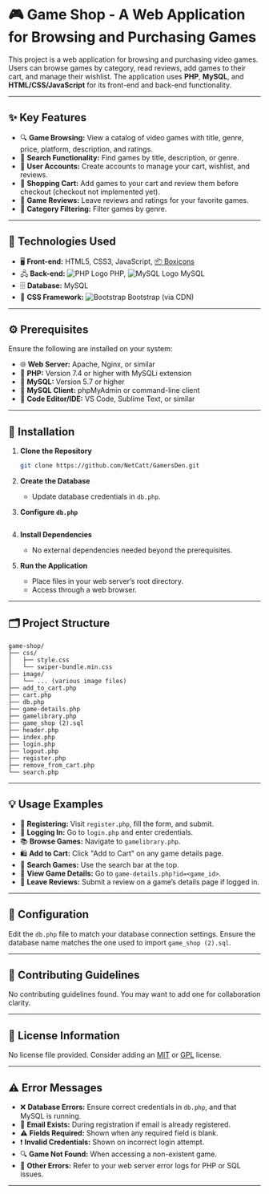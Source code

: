 # 🎮 Game Shop - A Web Application for Browsing and Purchasing Games

This project is a web application for browsing and purchasing video games. Users can browse games by category, read reviews, add games to their cart, and manage their wishlist. The application uses **PHP**, **MySQL**, and **HTML/CSS/JavaScript** for its front-end and back-end functionality.

---

## ✨ Key Features

- 🔍 **Game Browsing:** View a catalog of video games with title, genre, price, platform, description, and ratings.
- 🔎 **Search Functionality:** Find games by title, description, or genre.
- 👤 **User Accounts:** Create accounts to manage your cart, wishlist, and reviews.
- 🛒 **Shopping Cart:** Add games to your cart and review them before checkout (checkout not implemented yet).
- 📝 **Game Reviews:** Leave reviews and ratings for your favorite games.
- 🎯 **Category Filtering:** Filter games by genre.

---

## 🧰 Technologies Used

- 🖥️ **Front-end:** HTML5, CSS3, JavaScript, [📦 Boxicons](https://boxicons.com/)
- 🖧 **Back-end:** ![PHP Logo](https://img.shields.io/badge/PHP-777BB4?logo=php&logoColor=white&style=flat-square) PHP, ![MySQL Logo](https://img.shields.io/badge/MySQL-4479A1?logo=mysql&logoColor=white&style=flat-square) MySQL
- 🗄️ **Database:** MySQL
- 🎨 **CSS Framework:** ![Bootstrap](https://img.shields.io/badge/Bootstrap-563D7C?logo=bootstrap&logoColor=white&style=flat-square) Bootstrap (via CDN)

---

## ⚙️ Prerequisites

Ensure the following are installed on your system:

- 🌐 **Web Server:** Apache, Nginx, or similar
- 🐘 **PHP:** Version 7.4 or higher with MySQLi extension
- 💾 **MySQL:** Version 5.7 or higher
- 🧮 **MySQL Client:** phpMyAdmin or command-line client
- 📝 **Code Editor/IDE:** VS Code, Sublime Text, or similar

---

## 🚀 Installation

1. **Clone the Repository**
   ```bash
   git clone https://github.com/NetCatt/GamersDen.git
   ```

2. **Create the Database**
   - Update database credentials in `db.php`.

3. **Configure `db.php`**
   
   ```

4. **Install Dependencies**
   - No external dependencies needed beyond the prerequisites.

5. **Run the Application**
   - Place files in your web server’s root directory.
   - Access through a web browser.

---

## 🗂️ Project Structure

```
game-shop/
├── css/
│   ├── style.css
│   └── swiper-bundle.min.css
├── image/
│   └── ... (various image files)
├── add_to_cart.php
├── cart.php
├── db.php
├── game-details.php
├── gamelibrary.php
├── game_shop (2).sql
├── header.php
├── index.php
├── login.php
├── logout.php
├── register.php
├── remove_from_cart.php
└── search.php
```

---

## 💡 Usage Examples

- 📝 **Registering:** Visit `register.php`, fill the form, and submit.
- 🔐 **Logging In:** Go to `login.php` and enter credentials.
- 📚 **Browse Games:** Navigate to `gamelibrary.php`.
- 🛍️ **Add to Cart:** Click "Add to Cart" on any game details page.
- 🧭 **Search Games:** Use the search bar at the top.
- 🔎 **View Game Details:** Go to `game-details.php?id=<game_id>`.
- 🌟 **Leave Reviews:** Submit a review on a game’s details page if logged in.

---

## 🔧 Configuration

Edit the `db.php` file to match your database connection settings. Ensure the database name matches the one used to import `game_shop (2).sql`.

---

## 🤝 Contributing Guidelines

No contributing guidelines found. You may want to add one for collaboration clarity.

---

## 📝 License Information

No license file provided. Consider adding an [MIT](https://opensource.org/licenses/MIT) or [GPL](https://www.gnu.org/licenses/gpl-3.0.html) license.

---

## ⚠️ Error Messages

- ❌ **Database Errors:** Ensure correct credentials in `db.php`, and that MySQL is running.
- 📧 **Email Exists:** During registration if email is already registered.
- ⚠️ **Fields Required:** Shown when any required field is blank.
- ❗ **Invalid Credentials:** Shown on incorrect login attempt.
- 🔍 **Game Not Found:** When accessing a non-existent game.
- 🐞 **Other Errors:** Refer to your web server error logs for PHP or SQL issues.

---
